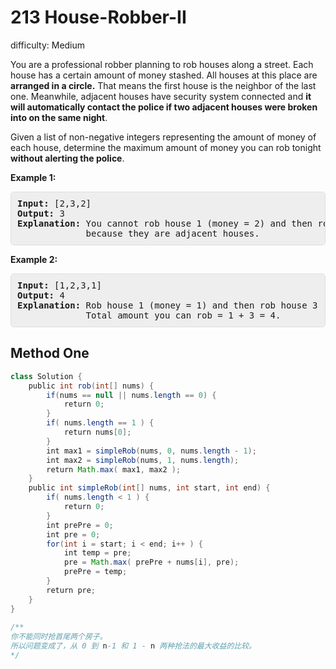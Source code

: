 # 213 House-Robber-II 
 
difficulty: Medium 
 
<style>
        section pre{
          background-color: #eee;
          border: 1px solid #ddd;
          padding:10px;
          border-radius: 5px;
        }
      </style>
<section>
<div><p>You are a professional robber planning to rob houses along a street. Each house has a certain amount of money stashed. All houses at this place are <strong>arranged in a circle.</strong> That means the first house is the neighbor of the last one. Meanwhile, adjacent houses have security system connected and&nbsp;<b>it will automatically contact the police if two adjacent houses were broken into on the same night</b>.</p>
<p>Given a list of non-negative integers representing the amount of money of each house, determine the maximum amount of money you can rob tonight <strong>without alerting the police</strong>.</p>
<p><strong>Example 1:</strong></p>
<pre><strong>Input:</strong> [2,3,2]
<strong>Output:</strong> 3
<strong>Explanation:</strong> You cannot rob house 1 (money = 2) and then rob house 3 (money = 2),
&nbsp;            because they are adjacent houses.
</pre>
<p><strong>Example 2:</strong></p>
<pre><strong>Input:</strong> [1,2,3,1]
<strong>Output:</strong> 4
<strong>Explanation:</strong> Rob house 1 (money = 1) and then rob house 3 (money = 3).
&nbsp;            Total amount you can rob = 1 + 3 = 4.</pre>
</div></section>
 
 ## Method One 
 
``` Java
class Solution {
    public int rob(int[] nums) {
        if(nums == null || nums.length == 0) {
            return 0;
        }
        if( nums.length == 1 ) {
            return nums[0];
        }
        int max1 = simpleRob(nums, 0, nums.length - 1);
        int max2 = simpleRob(nums, 1, nums.length);
        return Math.max( max1, max2 );
    }
    public int simpleRob(int[] nums, int start, int end) {
        if( nums.length < 1 ) {
            return 0;
        }
        int prePre = 0;
        int pre = 0;
        for(int i = start; i < end; i++ ) {
            int temp = pre;
            pre = Math.max( prePre + nums[i], pre);
            prePre = temp;
        }
        return pre;
    }
}
​
/**
你不能同时抢首尾两个房子。
所以问题变成了，从 0 到 n-1 和 1 - n 两种抢法的最大收益的比较。
*/
​
​
​
```